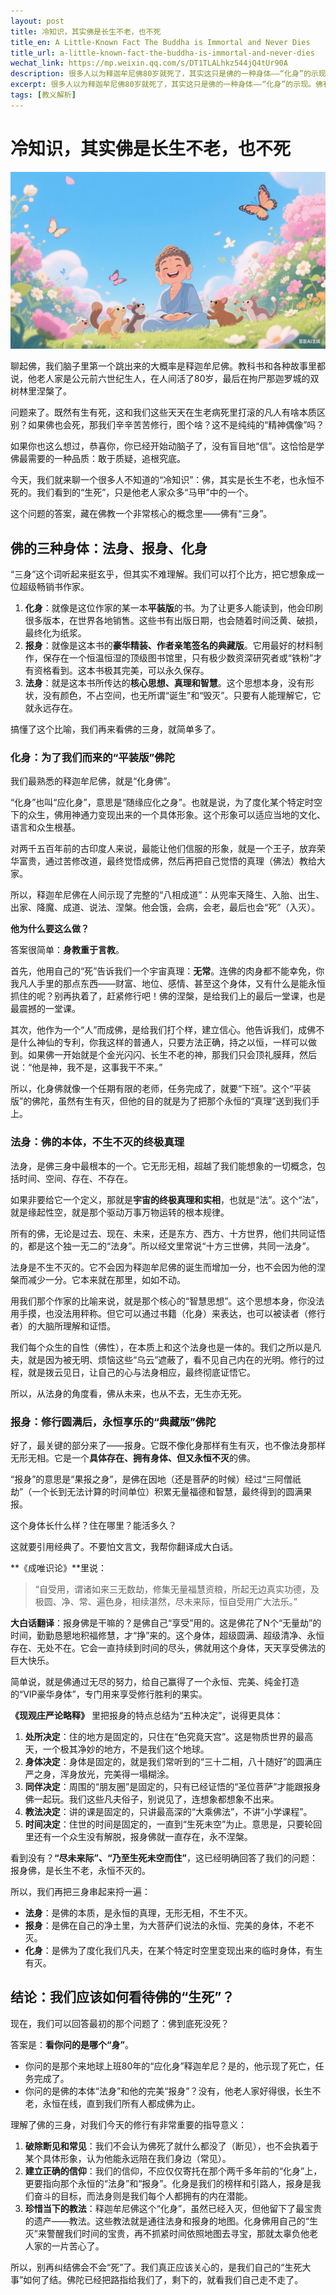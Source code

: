 ```yaml
---
layout: post
title: 冷知识，其实佛是长生不老，也不死
title_en: A Little-Known Fact The Buddha is Immortal and Never Dies
title_url: a-little-known-fact-the-buddha-is-immortal-and-never-dies
wechat_link: https://mp.weixin.qq.com/s/DT1TLALhkz544jQ4tUr90A
description: 很多人以为释迦牟尼佛80岁就死了，其实这只是佛的一种身体——“化身”的示现。佛有三种身：不生不灭的“法身”、永恒享乐的“报身”和随缘示现的“化身”。本文用通俗的语言，结合经典，带你搞懂佛陀真正的“生命”形态，破除“佛也会死”的误解。
excerpt: 很多人以为释迦牟尼佛80岁就死了，其实这只是佛的一种身体——“化身”的示现。佛有三种身：不生不灭的“法身”、永恒享乐的“报身”和随缘示现的“化身”。本文用通俗的语言，结合经典，带你搞懂佛陀真正的“生命”形态，破除“佛也会死”的误解。
tags: [教义解析]
---
```


# 冷知识，其实佛是长生不老，也不死

![](../images/2025-07-15-23-26-30.png)

聊起佛，我们脑子里第一个跳出来的大概率是释迦牟尼佛。教科书和各种故事里都说，他老人家是公元前六世纪生人，在人间活了80岁，最后在拘尸那迦罗城的双树林里涅槃了。

问题来了。既然有生有死，这和我们这些天天在生老病死里打滚的凡人有啥本质区别？如果佛也会死，那我们辛辛苦苦修行，图个啥？这不是纯纯的“精神偶像”吗？

如果你也这么想过，恭喜你，你已经开始动脑子了，没有盲目地“信”。这恰恰是学佛最需要的一种品质：敢于质疑，追根究底。

今天，我们就来聊一个很多人不知道的“冷知识”：佛，其实是长生不老，也永恒不死的。我们看到的“生死”，只是他老人家众多“马甲”中的一个。

这个问题的答案，藏在佛教一个非常核心的概念里——佛有“三身”。

## 佛的三种身体：法身、报身、化身

“三身”这个词听起来挺玄乎，但其实不难理解。我们可以打个比方，把它想象成一位超级畅销书作家。

1.  **化身**：就像是这位作家的某一本**平装版**的书。为了让更多人能读到，他会印刷很多版本，在世界各地销售。这些书有出版日期，也会随着时间泛黄、破损，最终化为纸浆。
2.  **报身**：就像是这本书的**豪华精装、作者亲笔签名的典藏版**。它用最好的材料制作，保存在一个恒温恒湿的顶级图书馆里，只有极少数资深研究者或“铁粉”才有资格看到。这本书极其完美，可以永久保存。
3.  **法身**：就是这本书所传达的**核心思想、真理和智慧**。这个思想本身，没有形状，没有颜色，不占空间，也无所谓“诞生”和“毁灭”。只要有人能理解它，它就永远存在。

搞懂了这个比喻，我们再来看佛的三身，就简单多了。

### 化身：为了我们而来的“平装版”佛陀

我们最熟悉的释迦牟尼佛，就是“化身佛”。

“化身”也叫“应化身”，意思是“随缘应化之身”。也就是说，为了度化某个特定时空下的众生，佛用神通力变现出来的一个具体形象。这个形象可以适应当地的文化、语言和众生根基。

对两千五百年前的古印度人来说，最能让他们信服的形象，就是一个王子，放弃荣华富贵，通过苦修改道，最终觉悟成佛，然后再把自己觉悟的真理（佛法）教给大家。

所以，释迦牟尼佛在人间示现了完整的“八相成道”：从兜率天降生、入胎、出生、出家、降魔、成道、说法、涅槃。他会饿，会病，会老，最后也会“死”（入灭）。

**他为什么要这么做？**

答案很简单：**身教重于言教**。

首先，他用自己的“死”告诉我们一个宇宙真理：**无常**。连佛的肉身都不能幸免，你我凡人手里的那点东西——财富、地位、感情、甚至这个身体，又有什么是能永恒抓住的呢？别再执着了，赶紧修行吧！佛的涅槃，是给我们上的最后一堂课，也是最震撼的一堂课。

其次，他作为一个“人”而成佛，是给我们打个样，建立信心。他告诉我们，成佛不是什么神仙的专利，你我这样的普通人，只要方法正确，持之以恒，一样可以做到。如果佛一开始就是个金光闪闪、长生不老的神，那我们只会顶礼膜拜，然后说：“他是神，我不是，这事我干不来。”

所以，化身佛就像一个任期有限的老师，任务完成了，就要“下班”。这个“平装版”的佛陀，虽然有生有灭，但他的目的就是为了把那个永恒的“真理”送到我们手上。

### 法身：佛的本体，不生不灭的终极真理

法身，是佛三身中最根本的一个。它无形无相，超越了我们能想象的一切概念，包括时间、空间、存在、不存在。

如果非要给它一个定义，那就是**宇宙的终极真理和实相**，也就是“法”。这个“法”，就是缘起性空，就是那个驱动万事万物运转的根本规律。

所有的佛，无论是过去、现在、未来，还是东方、西方、十方世界，他们共同证悟的，都是这个独一无二的“法身”。所以经文里常说“十方三世佛，共同一法身”。

法身是不生不灭的。它不会因为释迦牟尼佛的诞生而增加一分，也不会因为他的涅槃而减少一分。它本来就在那里，如如不动。

用我们那个作家的比喻来说，就是那个核心的“智慧思想”。这个思想本身，你没法用手摸，也没法用秤称。但它可以通过书籍（化身）来表达，也可以被读者（修行者）的大脑所理解和证悟。

我们每个众生的自性（佛性），在本质上和这个法身也是一体的。我们之所以是凡夫，就是因为被无明、烦恼这些“乌云”遮蔽了，看不见自己内在的光明。修行的过程，就是拨云见日，让自己的心与法身相应，最终彻底证悟它。

所以，从法身的角度看，佛从未来，也从不去，无生亦无死。

### 报身：修行圆满后，永恒享乐的“典藏版”佛陀

好了，最关键的部分来了——报身。它既不像化身那样有生有灭，也不像法身那样无形无相。它是一个**具体存在、拥有身体、但又永恒不灭**的佛。

“报身”的意思是“果报之身”，是佛在因地（还是菩萨的时候）经过“三阿僧祇劫”（一个长到无法计算的时间单位）积累无量福德和智慧，最终得到的圆满果报。

这个身体长什么样？住在哪里？能活多久？

这就要引用经典了。不要怕文言文，我帮你翻译成大白话。

**《成唯识论》**里说：
> “自受用，谓诸如来三无数劫，修集无量福慧资粮，所起无边真实功德，及极圆、净、常、遍色身，相续湛然，尽未来际，恒自受用广大法乐。”

**大白话翻译**：报身佛是干嘛的？是佛自己“享受”用的。这是佛花了N个“无量劫”的时间，勤勤恳懇地积福修慧，才“挣”来的。这个身体，超级圆满、超级清净、永恒存在、无处不在。它会一直持续到时间的尽头，佛就用这个身体，天天享受佛法的巨大快乐。

简单说，就是佛通过无尽的努力，给自己赢得了一个永恒、完美、纯金打造的“VIP豪华身体”，专门用来享受修行胜利的果实。

**《现观庄严论略释》** 里把报身的特点总结为“五种决定”，说得更具体：

1.  **处所决定**：住的地方是固定的，只住在“色究竟天宫”。这是物质世界的最高天，一个极其净妙的地方，不是我们这个地球。
2.  **身体决定**：身体是固定的，就是我们常听到的“三十二相，八十随好”的圆满庄严之身，浑身放光，完美得一塌糊涂。
3.  **同伴决定**：周围的“朋友圈”是固定的，只有已经证悟的“圣位菩萨”才能跟报身佛一起玩。我们这些凡夫俗子，别说见了，连想象都想象不出来。
4.  **教法决定**：讲的课是固定的，只讲最高深的“大乘佛法”，不讲“小学课程”。
5.  **时间决定**：住世的时间是固定的，一直到“生死未空”为止。意思是，只要轮回里还有一个众生没有解脱，报身佛就一直存在，永不涅槃。

看到没有？**“尽未来际”、“乃至生死未空而住”**，这已经明确回答了我们的问题：报身佛，是长生不老，永恒不灭的。

所以，我们再把三身串起来捋一遍：

-   **法身**：是佛的本质，是永恒的真理，无形无相，不生不灭。
-   **报身**：是佛在自己的净土里，为大菩萨们说法的永恒、完美的身体，不老不灭。
-   **化身**：是佛为了度化我们凡夫，在某个特定时空里变现出来的临时身体，有生有灭。

## 结论：我们应该如何看待佛的“生死”？

现在，我们可以回答最初的那个问题了：佛到底死没死？

答案是：**看你问的是哪个“身”**。

-   你问的是那个来地球上班80年的“应化身”释迦牟尼？是的，他示现了死亡，任务完成了。
-   你问的是佛的本体“法身”和他的完美“报身”？没有，他老人家好得很，长生不老，永恒在线，直到我们所有人都成佛为止。

理解了佛的三身，对我们今天的修行有非常重要的指导意义：

1.  **破除断见和常见**：我们不会认为佛死了就什么都没了（断见），也不会执着于某个具体形象，认为他能永远陪在我们身边（常见）。
2.  **建立正确的信仰**：我们的信仰，不应仅仅寄托在那个两千多年前的“化身”上，更要指向那个永恒的“法身”和“报身”。化身是我们的榜样和引路人，报身是我们奋斗的目标，而法身则是我们每个人都拥有的内在潜能。
3.  **珍惜当下的教法**：释迦牟尼佛这个“化身”，虽然已经入灭，但他留下了最宝贵的遗产——教法。这些教法就是通往法身和报身的地图。化身佛用自己的“生灭”来警醒我们时间的宝贵，再不抓紧时间依照地图去寻宝，那就太辜负他老人家的一片苦心了。

所以，别再纠结佛会不会“死”了。我们真正应该关心的，是我们自己的“生死大事”如何了结。佛陀已经把路指给我们了，剩下的，就看我们自己走不走了。

